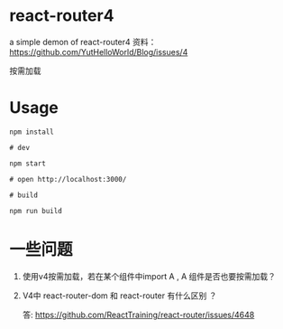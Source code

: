 # react-router4
a simple demon of react-router4
资料： https://github.com/YutHelloWorld/Blog/issues/4

按需加载

# Usage

`npm install`

`# dev `

`npm start`

`# open http://localhost:3000/`

`# build`

`npm run build`

# 一些问题
1. 使用v4按需加载，若在某个组件中import A , A 组件是否也要按需加载？

2. V4中 react-router-dom 和 react-router 有什么区别 ？

   答: https://github.com/ReactTraining/react-router/issues/4648
